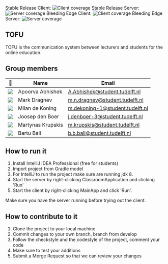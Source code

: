 Stable Release Client: ![Client coverage](https://gitlab.ewi.tudelft.nl/cse1105/2020-2021/team-repositories/oopp-group-54/repository-template/badges/master/coverage.svg?job=client-test)
Stable Release Server: ![Server coverage](https://gitlab.ewi.tudelft.nl/cse1105/2020-2021/team-repositories/oopp-group-54/repository-template/badges/master/coverage.svg?job=server-test)
Bleeding Edge Client: ![Client coverage](https://gitlab.ewi.tudelft.nl/cse1105/2020-2021/team-repositories/oopp-group-54/repository-template/badges/develop/coverage.svg?job=client-test)
Bleeding Edge Server: ![Server coverage](https://gitlab.ewi.tudelft.nl/cse1105/2020-2021/team-repositories/oopp-group-54/repository-template/badges/develop/coverage.svg?job=server-test)

## TOFU
TOFU is the communication system between lecturers and students for the online education.

## Group members

| 📸 | Name | Email |
|---|---|---|
| ![](https://eu.ui-avatars.com/api/?name=AA&length=3&size=50&color=FFF&background=0D8ABC&font-size=0.325) | Apoorva Abhishek | A.Abhishek@student.tudelft.nl |
| ![](https://eu.ui-avatars.com/api/?name=MND&length=3&size=50&color=FFF&background=0D8ABC&font-size=0.325) | Mark Dragnev | m.n.dragnev@student.tudelft.nl |
| ![](https://eu.ui-avatars.com/api/?name=MK&length=3&size=50&color=FFF&background=0D8ABC&font-size=0.325) | Milan de Koning | m.dekoning-1@student.tudelft.nl |
| ![](https://eu.ui-avatars.com/api/?name=JB&length=3&size=50&color=FFF&background=0D8ABC&font-size=0.325) | Joosep den Boer | j.denboer-3@student.tudelft.nl |
| ![](https://eu.ui-avatars.com/api/?name=MK&length=3&size=50&color=FFF&background=0D8ABC&font-size=0.325) | Martynas Krupskis | m.krupskis@student.tudelft.nl
| ![](https://eu.ui-avatars.com/api/?name=BB&length=3&size=50&color=FFF&background=0D8ABC&font-size=0.325) | Bartu Bali | b.b.bali@student.tudelft.nl | 
<!-- Instructions (remove once assignment has been completed -->
<!-- - Add (only!) your own name to the table above (use Markdown formatting) -->
<!-- - Mention your *student* email address -->
<!-- - Preferably add a recognisable photo, otherwise add your GitLab photo -->
<!-- - (please make sure the photos have the same size) --> 

## How to run it
1. Install IntelliJ IDEA Professional (free for students)
2. Import project from Gradle model
3. For IntelliJ to run the project make sure are running jdk 8.
4. Start the server by right-clicking ClassroomApplication and clicking 'Run'
5. Start the client by right-clicking MainApp and click 'Run'.

Make sure you have the server running before trying out the client.
## How to contribute to it
1. Clone the project to your local machine
2. Commit changes to your own branch, branch from develop
3. Follow the checkstyle and the codestyle of the project, comment your code
4. Make sure to test your additions
3. Submit a Merge Request so that we can review your changes